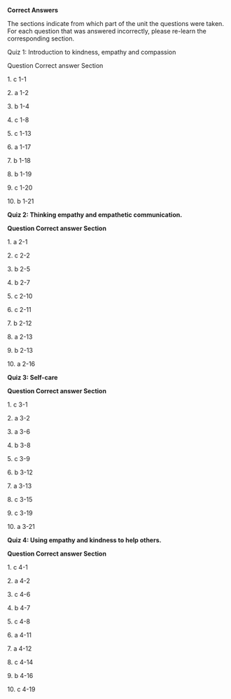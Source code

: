 **Correct Answers**

The sections indicate from which part of the unit the questions were taken. For each question that was answered incorrectly, please re-learn the corresponding section.

Quiz 1: Introduction to kindness, empathy and compassion

Question Correct answer Section

1\. c 1-1

2\. a 1-2

3\. b 1-4

4\. c 1-8

5\. c 1-13

6\. a 1-17

7\. b 1-18

8\. b 1-19

9\. c 1-20

10\. b 1-21

**Quiz 2: Thinking empathy and empathetic communication.**

**Question Correct answer Section**

1\. a 2-1

2\. c 2-2

3\. b 2-5

4\. b 2-7

5\. c 2-10

6\. c 2-11

7\. b 2-12

8\. a 2-13

9\. b 2-13

10\. a 2-16

**Quiz 3: Self-care**

**Question Correct answer Section**

1\. c 3-1

2\. a 3-2

3\. a 3-6

4\. b 3-8

5\. c 3-9

6\. b 3-12

7\. a 3-13

8\. c 3-15

9\. c 3-19

10\. a 3-21

**Quiz 4: Using empathy and kindness to help others.**

**Question Correct answer Section**

1\. c 4-1

2\. a 4-2

3\. c 4-6

4\. b 4-7

5\. c 4-8

6\. a 4-11

7\. a 4-12

8\. c 4-14

9\. b 4-16

10\. c 4-19
